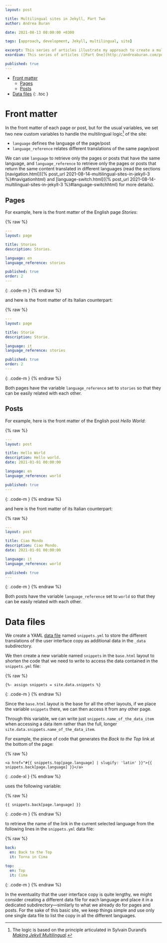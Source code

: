 ```yaml
---
layout: post

title: Multilingual sites in Jekyll, Part Two
author: Andrea Buran

date: 2021-08-13 08:00:00 +0300

tags: [approach, development, Jekyll, multilingual, site]

excerpt: This series of articles illustrate my approach to create a multilingual site in Jekyll.
exordium: This series of articles ([Part One](http://andreaburan.com/post/multilingual-sites-in-jekyll.html), [Part Two](http://andreaburan.com/post/multilingual-sites-in-jekyll-2.html), [Part Three](http://andreaburan.com/post/multilingual-sites-in-jekyll-3.html), [Part Four](http://andreaburan.com/post/multilingual-sites-in-jekyll-4.html)) and this [basic *GitHub Pages* site](https://ranbureand.github.io/multilingual-experiment/) illustrate my approach to create a multilingual site in *[Jekyll](https://jekyllrb.com/ "Jekyll")*.

published: true
---
```


+ [Front matter](#front-matter)
  + [Pages](#pages)
  + [Posts](#posts)
+ [Data files](#data-files)
{: .toc }

# Front matter

In the front matter of each page or post, but for the usual variables, we set two new custom variables to handle the multilingual logic[^logic] of the site:

+ `language` defines the language of the page/post
+ `language_reference` relates different translations of the same page/post

We can use `language` to retrieve only the pages or posts that have the same language, and `language_reference` to retrieve only the pages or posts that return the same content translated in different languages (read the sections [navigation.html]({% post_url 2021-08-14-multilingual-sites-in-jekyll-3 %}#navigationhtml) and [language-switch.html]({% post_url 2021-08-14-multilingual-sites-in-jekyll-3 %}#language-switchhtml) for more details).

## Pages

For example, here is the front matter of the English page *Stories*:

{% raw %}
``` yaml
---
layout: page

title: Stories
description: Stories.

language: en
language_reference: stories

published: true
order: 2
---
```
{: .code-m }
{% endraw %}

and here is the front matter of its Italian counterpart:

{% raw %}
``` yaml
---
layout: page

title: Storie
description: Storie.

language: it
language_reference: stories

published: true
order: 2
---
```
{: .code-m }
{% endraw %}

Both pages have the variable `language_reference` set to `stories` so that they can be easily related with each other.

## Posts

For example, here is the front matter of the English post *Hello World*:

{% raw %}
``` yaml
---
layout: post

title: Hello World
description: Hello world.
date: 2021-01-01 00:00:00

language: en
language_reference: world

published: true
---
```
{: .code-m }
{% endraw %}

and here is the front matter of its Italian counterpart:

{% raw %}
``` yaml
---
layout: post

title: Ciao Mondo
description: Ciao Mondo.
date: 2021-01-01 00:00:00

language: it
language_reference: world

published: true
---
```
{: .code-m }
{% endraw %}

Both posts have the variable `language_reference` set to `world` so that they can be easily related with each other.

# Data files

We create a YAML [data file](https://jekyllrb.com/docs/datafiles/ "Data Files") named `snippets.yml` to store the different translations of the user interface copy as additional data in the `_data` subdirectory.

We then create a new variable named `snippets` in the `base.html` layout to shorten the code that we need to write to access the data contained in the `snippets.yml` file:

{% raw %}
``` liquid
{%- assign snippets = site.data.snippets %}
```
{: .code-m }
{% endraw %}

Since the `base.html` layout is the base for all the other layouts, if we place the variable `snippets` there, we can then access it from any other page.

Through this variable, we can write just `snippets.name_of_the_data_item` when accessing a data item rather than the full, longer `site.data.snippets.name_of_the_data_item`.

For example, the piece of code that generates the *Back to the Top* link at the bottom of the page:

{% raw %}
``` liquid
<a href="#{{ snippets.top[page.language] | slugify: 'latin' }}">{{ snippets.back[page.language] }}</a>
```
{: .code-xl }
{% endraw %}

uses the following variable:

{% raw %}
``` liquid
{{ snippets.back[page.language] }}
```
{: .code-m }
{% endraw %}

to retrieve the name of the link in the current selected language from the following lines in the `snippets.yml` data file:

{% raw %}
``` yaml
back:
  en: Back to the Top
  it: Torna in Cima

top:
  en: Top
  it: Cima
```
{: .code-m }
{% endraw %}


In the eventuality that the user interface copy is quite lengthy, we might consider creating a different data file for each language and place it in a dedicated subdirectory—similarly to what we already do for pages and posts. For the sake of this basic site, we keep things simple and use only one single data file to list the copy in all the different languages.

[^logic]:
    The logic is based on the principle articulated in Sylvain Durand’s *[Making Jekyll Multilingual](https://sylvaindurand.org/making-jekyll-multilingual/#principle "Making Jekyll
Multilingual")*.